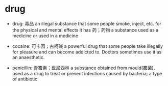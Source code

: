 # drug

- drug: 毒品 an illegal substance that some people smoke, inject, etc. for the physical and mental effects it has 药；药物 a substance used as a medicine or used in a medicine

- cocaine: 可卡因；古柯碱 a powerful drug that some people take illegally for pleasure and can become addicted to. Doctors sometimes use it as an anaesthetic.

- penicillin: 青霉素；盘尼西林 a substance obtained from mould(霉菌), used as a drug to treat or prevent infections caused by bacteria; a type of antibiotic
